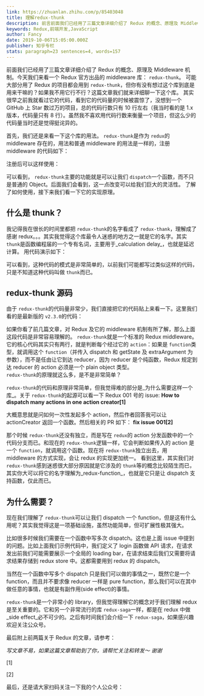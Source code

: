 ```yaml
---
link: https://zhuanlan.zhihu.com/p/85403048
title: 理解redux-thunk
description: 前言前面我们已经用了三篇文章详细介绍了 Redux 的概念、原理及 Middleware 机制。今天我们来看一个 Redux 官方出品的 middleware 库： redux-thunk。 可能大部分用了 Redux 的项目都会用到redux-thunk，但你有没…
keywords: Redux,前端开发,JavaScript
author: Fancy
date: 2019-10-06T15:05:00.000Z
publisher: 知乎专栏
stats: paragraph=23 sentences=4, words=157
---
```

前面我们已经用了三篇文章详细介绍了 Redux 的概念、原理及 Middleware 机制。今天我们来看一个 Redux 官方出品的 middleware 库： `redux-thunk`。
可能大部分用了 Redux 的项目都会用到 `redux-thunk`，但你有没有想过这个库到底是用来干嘛的？如果我不用它行不行？这篇文章我们就来详细聊一下这个库。
其实很早之前我就看过它的代码，看到它的代码量的时候被震惊了，没想到一个 GitHub 上 Star 数过万的项目，总的代码行数只有 10 行左右（我当时看的是 1.x 版本，代码量只有 8 行）。虽然我不喜欢用代码行数来衡量一个项目，但这么少的代码量当时还是觉得挺诧异的。

首先，我们还是来看一下这个库的用法。 `redux-thunk`是作为 `redux`的 middleware 存在的，用法和普通 middleware 的用法是一样的，注册 middleware 的代码如下：

注册后可以这样使用：

可以看到， `redux-thunk`主要的功能就是可以让我们 `dispatch`一个函数，而不只是普通的 Object。后面我们会看到，这一点改变可以给我们巨大的灵活性。
了解了如何使用，接下来我们看一下它的实现原理。

## **什么是 thunk？**

我记得我在很长的时间里都把 `redux-thunk`的名字看成了 `redux-thank`，理解成了感谢 redux。。。其实我觉得这个库最令人迷惑的地方之一就是它的名字。其实 `thunk`是函数编程届的一个专有名词，主要用于_calculation delay_，也就是延迟计算。
用代码演示如下：

可以看到，这种代码的模式是非常简单的，以前我们可能都写过类似这样的代码，只是不知道这种代码叫做 `thunk`而已。

## **redux-thunk 源码**

由于 `redux-thunk`的代码量非常少，我们直接把它的代码贴上来看一下。这里我们看的是最新版的 `v2.3.0`的代码：

如果你看了前几篇文章，对 Redux 及它的 middleware 机制有所了解，那么上面这段代码是非常容易理解的。 `redux-thunk`就是一个标准的 Redux middleware。
它的核心代码其实只有两行，就是判断每个经过它的 `action`：如果是 `function`类型，就调用这个 `function`（并传入 dispatch 和 getState 及 extraArgument 为参数），而不是任由让它到达 reducer，因为 reducer 是个纯函数，Redux 规定到达 reducer 的 action 必须是一个 plain object 类型。<br> `redux-thunk`的原理就这么多，是不是非常简单？

`redux-thunk`的代码和原理非常简单，但我觉得难的部分是_为什么需要这样一个库_。关于 `redux-thunk`的起源可以看一下 Redux 001 号的 issue: **How to dispatch many actions in one action creator[1]**

大概意思就是问如何一次性发起多个 action，然后作者回答我可以让 actionCreator 返回一个函数。然后相关的 PR 如下： **fix issue 001[2]**

那个时候 `redux-thunk`还没有独立，而是写在 `redux`的 action 分发函数中的一个代码分支而已。和现在的 `redux-thunk`逻辑一样，它会判断如果传入的 action 是一个 `function`，就调用这个函数。现在将 `redux-thunk`独立出去，用 middleware 的方式实现，会让 redux 的实现更加统一。
看到这里，其实我们对 `redux-thunk`感到迷惑很大部分原因就是它涉及的 `thunk`等的概念比较陌生而已，其实你大可以将它的名字理解为_redux-function_，也就是它只是让 dispatch 支持函数，仅此而已。

## **为什么需要？**

现在我们理解了 `redux-thunk`可以让我们 dispatch 一个 function，但是这有什么用呢？其实我觉得这是一项基础设施，虽然功能简单，但可扩展性极其强大。

比如很多时候我们需要在一个函数中写多次 dispatch。这也是上面 issue 中提到的问题。比如上面我们示例代码中，我们定义了 login 函数做 API 请求，在请求发出前我们可能需要展示一个全局的 loading bar，在请求结束后我们又需要将请求结果存储到 redux store 中。这都需要用到 redux 的 dispatch。

当然在一个函数中写多个 dispatch 只是我们可以做的事情之一，既然它是一个 function，而且并不要求像 reducer 一样是 pure function，那么我们可以在其中做任意的事情，也就是有副作用(side effect)的事情。

`redux-thunk`是一个非常小的 library，但我觉得理解它的概念对于我们理解 redux 是至关重要的。它和另一个非常流行的库 `redux-saga`一样，都是在 redux 中做_side effect_必不可少的。之后有时间我们会介绍一下 `redux-saga`，如果感兴趣欢迎关注公众号。

最后附上前两篇关于 Redux 的文章，请参考：

_写文章不易，如果这篇文章帮助到了你，请帮忙关注和转发～ 谢谢_

[1]

[2]

最后，还是请大家扫码关注一下我的个人公众号：
